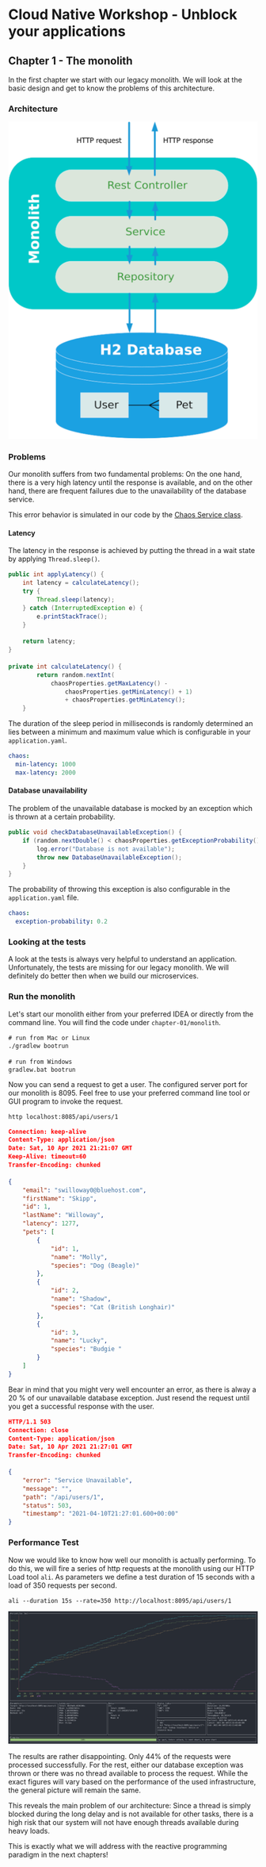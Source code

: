 # Cloud Native Workshop - Unblock your applications

## Chapter 1 - The monolith

In the first chapter we start with our legacy monolith. We will look at the basic design and get to know the problems of this architecture.

### Architecture

![Architecture Overview Monolith](../misc/img/monolith.png)

### Problems

Our monolith suffers from two fundamental problems: On the one hand, there is a very high latency until the response is available, and on the other hand, there are frequent failures due to the unavailability of the database service.

This error behavior is simulated in our code by the [Chaos Service class](./monolith/src/main/java/com/swisscom/clouds/workshop/monolith/services/ChaosService.java).

#### Latency

The latency in the response is achieved by putting the thread in a wait state by applying ```Thread.sleep()```.

```java
public int applyLatency() {
    int latency = calculateLatency();
    try {
        Thread.sleep(latency);
    } catch (InterruptedException e) {
        e.printStackTrace();
    }

    return latency;        
}

private int calculateLatency() {
        return random.nextInt(
            chaosProperties.getMaxLatency() - 
                chaosProperties.getMinLatency() + 1)
                + chaosProperties.getMinLatency();
    }
```

The duration of the sleep period in milliseconds is randomly determined an lies between a minimum and maximum value which is configurable in your ``application.yaml``.

```yaml
chaos:
  min-latency: 1000
  max-latency: 2000
```

#### Database unavailability

The problem of the unavailable database is mocked by an exception which is thrown at a certain probability.

```java
public void checkDatabaseUnavailableException() {
    if (random.nextDouble() < chaosProperties.getExceptionProbability()) {
        log.error("Database is not available");
        throw new DatabaseUnavailableException();
    }
}
```

The probability of throwing this exception is also configurable in the ``application.yaml`` file.

```yaml
chaos:
  exception-probability: 0.2
```

### Looking at the tests

A look at the tests is always very helpful to understand an application. Unfortunately, the tests are missing for our legacy monolith. We will definitely do better then when we build our microservices.

### Run the monolith

Let's start our monolith either from your preferred IDEA or directly from the command line. You will find the code under ``chapter-01/monolith``.

```shell
# run from Mac or Linux
./gradlew bootrun

# run from Windows
gradlew.bat bootrun
```

Now you can send a request to get a user. The configured server port for our monolith is 8095. Feel free to use your preferred command line tool or GUI program to invoke the request.

```shell
http localhost:8085/api/users/1
```

```json
Connection: keep-alive
Content-Type: application/json
Date: Sat, 10 Apr 2021 21:21:07 GMT
Keep-Alive: timeout=60
Transfer-Encoding: chunked

{
    "email": "swilloway0@bluehost.com",
    "firstName": "Skipp",
    "id": 1,
    "lastName": "Willoway",
    "latency": 1277,
    "pets": [
        {
            "id": 1,
            "name": "Molly",
            "species": "Dog (Beagle)"
        },
        {
            "id": 2,
            "name": "Shadow",
            "species": "Cat (British Longhair)"
        },
        {
            "id": 3,
            "name": "Lucky",
            "species": "Budgie "
        }
    ]
}
```

Bear in mind that you might very well encounter an error, as there is alway a 20 % of our unavailable database exception. Just resend the request until you get a successful response with the user. 

```json
HTTP/1.1 503
Connection: close
Content-Type: application/json
Date: Sat, 10 Apr 2021 21:27:01 GMT
Transfer-Encoding: chunked

{
    "error": "Service Unavailable",
    "message": "",
    "path": "/api/users/1",
    "status": 503,
    "timestamp": "2021-04-10T21:27:01.600+00:00"
}
```

### Performance Test

Now we would like to know how well our monolith is actually performing. To do this, we will fire a series of http requests at the monolith using our HTTP Load tool ``ali``. As parameters we define a test duration of 15 seconds with a load of 350 requests per second.  

```shell
ali --duration 15s --rate=350 http://localhost:8095/api/users/1
```

![ali load measurement monolith](../misc/img/ali_monolith.png)

The results are rather disappointing. Only 44% of the requests were processed successfully. For the rest, either our database exception was thrown or there was no thread available to process the request. While the exact figures will vary based on the performance of the used infrastructure, the general picture will remain the same.

This reveals the main problem of our architecture: Since a thread is simply blocked during the long delay and is not available for other tasks, there is a high risk that our system will not have enough threads available during heavy loads.

This is exactly what we will address with the reactive programming paradigm in the next chapters!